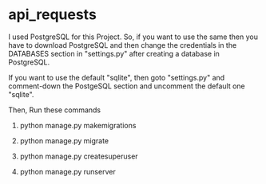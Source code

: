 # api_requests

I used PostgreSQL for this Project. So, if you want to use the same then you have to download PostgreSQL and then change the credentials in the DATABASES section in "settings.py" after creating a database in PostgreSQL.

If you want to use the default "sqlite", then goto "settings.py" and comment-down the PostgeSQL section and uncomment the default one "sqlite".

Then, Run these commands

1. python manage.py makemigrations

2. python manage.py migrate

3. python manage.py createsuperuser

4. python manage.py runserver
